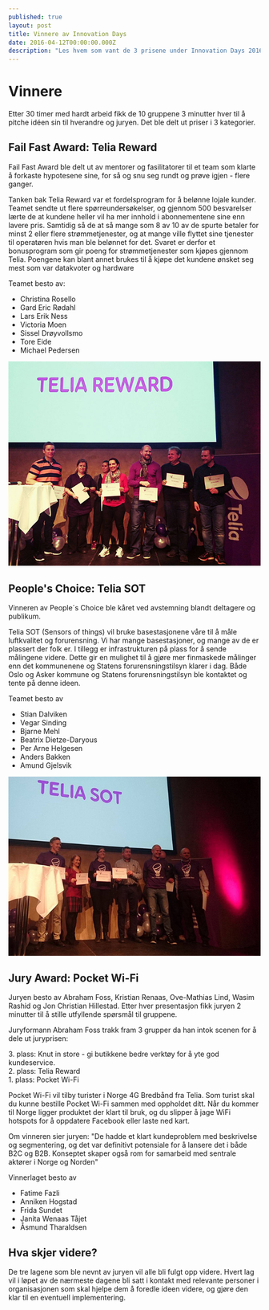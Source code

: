 ```yaml
---
published: true
layout: post
title: Vinnere av Innovation Days
date: 2016-04-12T00:00:00.000Z
description: "Les hvem som vant de 3 prisene under Innovation Days 2016"
---
```


# Vinnere

Etter 30 timer med hardt arbeid fikk de 10 gruppene 3 minutter hver til å pitche idéen sin til hverandre og juryen. Det ble delt ut priser i 3 kategorier.

## Fail Fast Award: Telia Reward

Fail Fast Award ble delt ut av mentorer og fasilitatorer til et team som klarte å forkaste hypotesene sine, for så og snu seg rundt og prøve igjen - flere ganger.

Tanken bak Telia Reward var et fordelsprogram for å belønne lojale kunder. Teamet sendte ut flere spørreundersøkelser, og gjennom 500 besvarelser lærte de at kundene heller vil ha mer innhold i abonnementene sine enn lavere pris. Samtidig så de at så mange som 8 av 10 av de spurte betaler for minst 2 eller flere strømmetjenester, og at mange ville flyttet sine tjenester til operatøren hvis man ble belønnet for det. Svaret er derfor et bonusprogram som gir poeng for strømmetjenester som kjøpes gjennom Telia. Poengene kan blant annet brukes til å kjøpe det kundene ønsket seg mest som var datakvoter og hardware

Teamet besto av:

* Christina Rosello
* Gard Eric Rødahl
* Lars Erik Ness
* Victoria Moen
* Sissel Drøyvollsmo
* Tore Eide
* Michael Pedersen

<img src="/assets/images/telia_reward.jpg" alt="Team Telia Reward" />

## People's Choice: Telia SOT

Vinneren av People´s Choice ble kåret ved avstemning blandt deltagere og publikum. 

Telia SOT (Sensors of things) vil bruke basestasjonene våre til å måle luftkvalitet og forurensning. Vi har mange basestasjoner, og mange av de er plassert der folk er. I tillegg er infrastrukturen på plass for å sende målingene videre. Dette gir en mulighet til å gjøre mer finmaskede målinger enn det kommunenene og Statens forurensningstilsyn klarer i dag. Både Oslo og Asker kommune og Statens forurensningstilsyn ble kontaktet og tente på denne ideen.

Teamet besto av

* Stian Dalviken
* Vegar Sinding
* Bjarne Mehl
* Beatrix Dietze-Daryous
* Per Arne Helgesen
* Anders Bakken
* Amund Gjelsvik

<img src="/assets/images/telia_sot.jpg" alt="Team Telia SOT" />

## Jury Award: Pocket Wi-Fi

Juryen besto av Abraham Foss, Kristian Renaas, Ove-Mathias Lind, Wasim Rashid og Jon Christian Hillestad. Etter hver presentasjon fikk juryen 2 minutter til å stille utfyllende spørsmål til gruppene.

Juryformann Abraham Foss trakk fram 3 grupper da han intok scenen for å dele ut juryprisen:

<p>3. plass: Knut in store - gi butikkene bedre verktøy for å yte god kundeservice.<br/>
2. plass: Telia Reward<br/>
1. plass: Pocket Wi-Fi</p>

Pocket Wi-Fi vil tilby turister i Norge 4G Bredbånd fra Telia. Som turist skal du kunne bestille Pocket Wi-Fi sammen med oppholdet ditt. Når du kommer til Norge ligger produktet der klart til bruk, og du slipper å jage WiFi hotspots for å oppdatere Facebook eller laste ned kart.

Om vinneren sier juryen: "De hadde et klart kundeproblem med beskrivelse og segmentering, og det var definitivt potensiale for å lansere det i både B2C og B2B. Konseptet skaper også rom for samarbeid med sentrale aktører i Norge og Norden"

Vinnerlaget besto av

* Fatime Fazli
* Anniken Hogstad
* Frida Sundet
* Janita Wenaas Tåjet
* Åsmund Tharaldsen

## Hva skjer videre?

De tre lagene som ble nevnt av juryen vil alle bli fulgt opp videre. Hvert lag vil i løpet av de nærmeste dagene bli satt i kontakt med relevante personer i organisasjonen som skal hjelpe dem å foredle ideen videre, og gjøre den klar til en eventuell implementering.